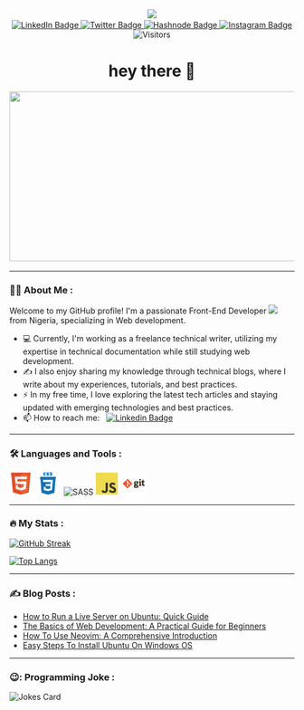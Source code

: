 <div id="header" align="center">
  <img src="https://media.giphy.com/media/M9gbBd9nbDrOTu1Mqx/giphy.gif" width="100"/>
</div>

<div id="badges" align="center">
  <a href="https://www.linkedin.com/in/graham-boyle-556471250">
    <img src="https://img.shields.io/badge/LinkedIn-gray?style=for-the-badge&logo=linkedin&logoColor=white" alt="LinkedIn Badge"/>
  </a>
  <a href="https://twitter.com/Dev__Grey">
    <img src="https://img.shields.io/badge/Twitter-blue?style=for-the-badge&logo=twitter&logoColor=white" alt="Twitter Badge"/>
  </a>
 <a href="https://greyboyle.hashnode.dev">
    <img src="https://img.shields.io/badge/Hashnode-purple?style=for-the-badge&logo=hashnode&logoColor=white" alt="Hashnode Badge"/>
  </a>
 <a href="https://instagram.com/greybillions">
    <img src="https://img.shields.io/badge/Instagram-brown?style=for-the-badge&logo=instagram&logoColor=white" alt="Instagram Badge"/>
  </a>
</div>

<div align="center">
    <img src="https://komarev.com/ghpvc/?username=greybillions&style=flat-square&color=green" alt="Visitors">
</div>

<h1 align="center">
  hey there 👋
</h1>

<div align="center">
  <img src="https://media.giphy.com/media/dWesBcTLavkZuG35MI/giphy.gif" width="600" height="300"/>
</div>

---

### :man_technologist: About Me :

Welcome to my GitHub profile! I'm a passionate Front-End Developer <img src="https://media.giphy.com/media/WUlplcMpOCEmTGBtBW/giphy.gif" width="30"> from Nigeria, specializing in Web development. 

- 💻 Currently, I'm working as a freelance technical writer, utilizing my expertise in technical documentation while still studying web development.
- ✍️ I also enjoy sharing my knowledge through technical blogs, where I write about my experiences, tutorials, and best practices.
- ⚡ In my free time, I love exploring the latest tech articles and staying updated with emerging technologies and best practices.
- 📫 How to reach me: &nbsp; [![Linkedin Badge](https://img.shields.io/badge/-Graham_Boyle-blue?style=flat&logo=Linkedin&logoColor=white)](https://www.linkedin.com/in/graham-boyle-556471250/)

---

### :hammer_and_wrench: Languages and Tools :
<div>
 <img src="https://github.com/devicons/devicon/blob/master/icons/html5/html5-original.svg" title="HTML5" alt="HTML" width="40" height="40"/>&nbsp;
 <img src="https://github.com/devicons/devicon/blob/master/icons/css3/css3-plain-wordmark.svg"  title="CSS3" alt="CSS" width="40" height="40"/>&nbsp;
 <img src="https://www.vectorlogo.zone/logos/sass-lang/sass-lang-icon.svg" title="SASS" alt="SASS" width="40" height="40"/>
 <img src="https://github.com/devicons/devicon/blob/master/icons/javascript/javascript-original.svg" title="JavaScript" alt="JavaScript" width="40" height="40"/>&nbsp;
 <!--<img src="https://www.vectorlogo.zone/logos/llvm/llvm-icon.svg" title="Clang" alt="Clang" width="40" height="40"/> -->
 <img src="https://github.com/devicons/devicon/blob/master/icons/git/git-original-wordmark.svg" title="Git" **alt="Git" width="40" height="40"/>&nbsp;
</div>

---

### :fire: My Stats :
[![GitHub Streak](https://streak-stats.demolab.com?user=Greybillions&theme=dark)](https://git.io/streak-stats)


[![Top Langs](https://github-readme-stats.vercel.app/api/top-langs/?username=greybillions&layout=compact&theme=vision-friendly-dark)](https://github.com/greybillions)


---

### :writing_hand: Blog Posts :
<!-- BLOG-POST-LIST:START -->
- [How to Run a Live Server on Ubuntu: Quick Guide](https://greyboyle.hashnode.dev/how-to-run-a-live-server-on-ubuntu-quick-guide)
- [The Basics of Web Development: A Practical Guide for Beginners](https://greyboyle.hashnode.dev/the-basics-of-web-development-a-practical-guide-for-beginners)
- [How To Use Neovim: A Comprehensive Introduction](https://greyboyle.hashnode.dev/how-to-use-neovim-a-comprehensive-introduction)
- [Easy Steps To Install Ubuntu On Windows OS](https://greyboyle.hashnode.dev/easy-steps-to-install-ubuntu-on-windows-os)
<!-- BLOG-POST-LIST:END -->
---

### 😉: Programming Joke :
<!-- Markdown -->
![Jokes Card](https://readme-jokes.vercel.app/api)
